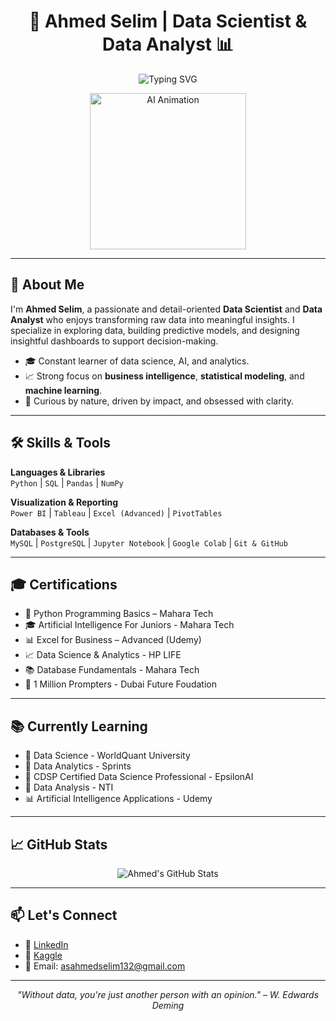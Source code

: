 <!-- Heading with Typing Animation and AI GIF -->
<h1 align="center">🤖 Ahmed Selim | Data Scientist & Data Analyst 📊</h1>

<p align="center">
  <img src="https://readme-typing-svg.herokuapp.com?font=Fira+Code&size=24&pause=1000&color=1F8AC0&center=true&vCenter=true&width=435&lines=Turning+Data+Into+Decisions...;Machine+Learning+Enthusiast;AI+Driven+Solutions+Builder;Data+Storyteller" alt="Typing SVG">
</p>

<p align="center">
  <img src="https://media.giphy.com/media/qgQUggAC3Pfv687qPC/giphy.gif" width="250" alt="AI Animation">
</p>

---

## 👋 About Me

I'm **Ahmed Selim**, a passionate and detail-oriented **Data Scientist** and **Data Analyst** who enjoys transforming raw data into meaningful insights. I specialize in exploring data, building predictive models, and designing insightful dashboards to support decision-making.

- 🎓 Constant learner of data science, AI, and analytics.
- 📈 Strong focus on **business intelligence**, **statistical modeling**, and **machine learning**.
- 🧠 Curious by nature, driven by impact, and obsessed with clarity.

---

## 🛠️ Skills & Tools

**Languages & Libraries**  
`Python` | `SQL` | `Pandas` | `NumPy`  

**Visualization & Reporting**  
`Power BI` | `Tableau` | `Excel (Advanced)` | `PivotTables`

**Databases & Tools**  
`MySQL` | `PostgreSQL` | `Jupyter Notebook` | `Google Colab` | `Git & GitHub`

---

## 🎓 Certifications

- 🏅 Python Programming Basics – Mahara Tech
- 🎓 Artificial Intelligence For Juniors - Mahara Tech
- 📊 Excel for Business – Advanced (Udemy)  
- 📈 Data Science & Analytics - HP LIFE  
- 📚 Database Fundamentals - Mahara Tech
- 🏅 1 Million Prompters - Dubai Future Foudation

---

## 📚 Currently Learning

- 🤖 Data Science - WorldQuant University 
- 🔢 Data Analytics - Sprints 
- 🧩 CDSP Certified Data Science Professional - EpsilonAI 
- 🧪 Data Analysis - NTI  
- 📊 Artificial Intelligence Applications - Udemy

---

## 📈 GitHub Stats

<p align="center">
  <img src="https://github-readme-stats.vercel.app/api?username=asahmedselim&show_icons=true&theme=default" alt="Ahmed's GitHub Stats">
</p>

---

## 📫 Let's Connect

- 💼 [LinkedIn](https://www.linkedin.com/in/ahmed-selim-8bb9871b7)
- 🧠 [Kaggle](https://www.kaggle.com/ahmedmselim)
- 📧 Email: asahmedselim132@gmail.com

---

<p align="center"><em>"Without data, you're just another person with an opinion." – W. Edwards Deming</em></p>
